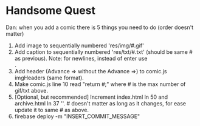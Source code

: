# Handsome Quest

Dan: when you add a comic there is 5 things you need to do (order doesn't matter)
1. Add image to sequentially numbered 'res/img/#.gif'
1. Add caption to sequentially numbered 'res/txt/#.txt' (should be same # as previous).  Note: for newlines, instead of enter use <br>.
1. Add header (Advance => without the Advance =>) to comic.js imgHeaders (same format).
1. Make comic.js line 10 read "return #;" where # is the max number of gif/txt above.
1. [Optional, but recommended] Increment index.html ln 50 and archive.html ln 37 '<script src="js/comic.js?v=0.0.#"></script>'.  # doesn't matter as long as it changes, for ease update it to same # as above.
1. firebase deploy -m "INSERT_COMMIT_MESSAGE"
